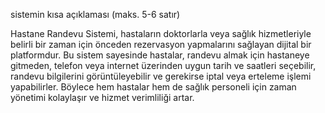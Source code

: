 

sistemin kısa açıklaması (maks. 5-6 satır)

Hastane Randevu Sistemi, hastaların doktorlarla veya sağlık hizmetleriyle belirli bir zaman için önceden rezervasyon yapmalarını sağlayan dijital bir platformdur. Bu sistem sayesinde hastalar, randevu almak için hastaneye gitmeden, telefon veya internet üzerinden uygun tarih ve saatleri seçebilir, randevu bilgilerini görüntüleyebilir ve gerekirse iptal veya erteleme işlemi yapabilirler. Böylece hem hastalar hem de sağlık personeli için zaman yönetimi kolaylaşır ve hizmet verimliliği artar.
